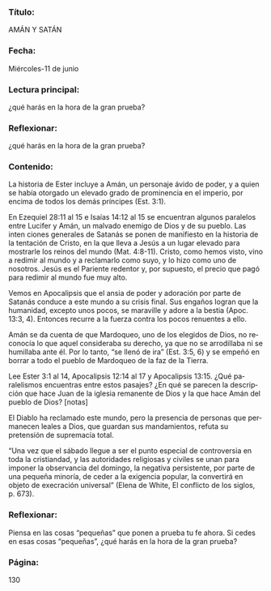 ### Título:

AMÁN Y SATÁN

### Fecha:

Miércoles-11 de junio

### Lectura principal:

¿qué harás en la hora de la gran prueba?

### Reflexionar:

¿qué harás en la hora de la gran prueba?

### Contenido:

La historia de Ester incluye a Amán, un personaje ávido de poder, y a quien se
había otorgado un elevado grado de prominencia en el imperio, por encima de
todos los demás príncipes (Est. 3:1).

En Ezequiel 28:11 al 15 e Isaías 14:12 al 15 se encuentran algunos paralelos
entre Lucifer y Amán, un malvado enemigo de Dios y de su pueblo. Las inten­
ciones generales de Satanás se ponen de manifiesto en la historia de la tentación
de Cristo, en la que lleva a Jesús a un lugar elevado para mostrarle los reinos
del mundo (Mat. 4:8-11). Cristo, como hemos visto, vino a redimir al mundo y
a reclamarlo como suyo, y lo hizo como uno de nosotros. Jesús es el Pariente
redentor y, por supuesto, el precio que pagó para redimir al mundo fue muy alto.

Vemos en Apocalipsis que el ansia de poder y adoración por parte de Satanás
conduce a este mundo a su crisis final. Sus engaños logran que la humanidad,
excepto unos pocos, se maraville y adore a la bestia (Apoc. 13:3, 4). Entonces
recurre a la fuerza contra los pocos renuentes a ello.

Amán se da cuenta de que Mardoqueo, uno de los elegidos de Dios, no re­
conocía lo que aquel consideraba su derecho, ya que no se arrodillaba ni se
humillaba ante él. Por lo tanto, “se llenó de ira” (Est. 3:5, 6) y se empeñó en borrar
a todo el pueblo de Mardoqueo de la faz de la Tierra.

Lee Ester 3:1 al 14, Apocalipsis 12:14 al 17 y Apocalipsis 13:15. ¿Qué pa­
ralelismos encuentras entre estos pasajes? ¿En qué se parecen la descrip­
ción que hace Juan de la iglesia remanente de Dios y la que hace Amán del
pueblo de Dios? [notas]

El Diablo ha reclamado este mundo, pero la presencia de personas que per­
manecen leales a Dios, que guardan sus mandamientos, refuta su pretensión
de supremacía total.

“Una vez que el sábado llegue a ser el punto especial de controversia en
toda la cristiandad, y las autoridades religiosas y civiles se unan para imponer
la observancia del domingo, la negativa persistente, por parte de una pequeña
minoría, de ceder a la exigencia popular, la convertirá en objeto de execración
universal” (Elena de White, El conflicto de los siglos, p. 673).

### Reflexionar:

Piensa en las cosas “pequeñas” que ponen a prueba tu fe ahora. Si cedes en esas
cosas “pequeñas”, ¿qué harás en la hora de la gran prueba?

### Página:

130
